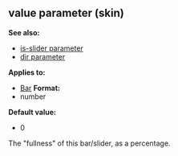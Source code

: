 ## value parameter (skin)
**See also:**
*   [is-slider parameter](/ref/%7Bskin%7D/param/is-slider.md) 
*   [dir parameter](/ref/%7Bskin%7D/param/dir.md) 
<!-- -->
**Applies to:**
*   [Bar](/ref/%7Bskin%7D/control/bar.md) <!-- -->
**Format:**
*   number
<!-- -->
**Default value:**
*   0


The \"fullness\" of this bar/slider, as a percentage.